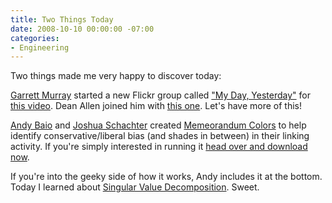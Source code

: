 ```yaml
---
title: Two Things Today
date: 2008-10-10 00:00:00 -07:00
categories:
- Engineering
---
```


<p>Two things made me very happy to discover today:</p>

<p><a href="http://log.maniacalrage.net/">Garrett Murray</a> started a new Flickr group called <a href="http://flickr.com/groups/mydayyesterday/pool/">"My Day, Yesterday"</a> for <a href="http://flickr.com/photos/garrettmurray/2927448272/">this video</a>. Dean Allen joined him with <a href="http://flickr.com/photos/deanallen/2929207103/">this one</a>. Let's have more of this!</p>

<p><a href="http://waxy.org/">Andy Baio</a> and <a href="http://joshua.schachter.org/">Joshua Schachter</a> created <a href="http://waxy.org/2008/10/memeorandum_colors/">Memeorandum Colors</a> to help identify conservative/liberal bias (and shades in between) in their linking activity. If you're simply interested in running it <a href="http://waxy.org/2008/10/memeorandum_colors/">head over and download now</a>.</p>

<p>If you're into the geeky side of how it works, Andy includes it at the bottom. Today I learned about <a href="http://en.wikipedia.org/wiki/Singular_value_decomposition">Singular Value Decomposition</a>. Sweet.</p>
